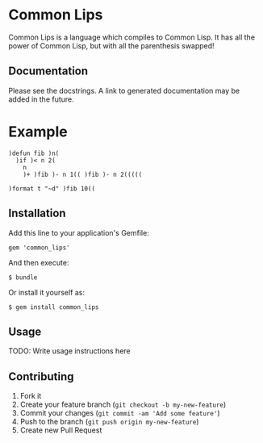 # Common Lips
Common Lips is a language which compiles to Common Lisp. It has all the power of
Common Lisp, but with all the parenthesis swapped!

## Documentation
Please see the docstrings. A link to generated documentation may be added in the
future.

# Example
```
)defun fib )n(
  )if )< n 2(
    n
    )+ )fib )- n 1(( )fib )- n 2(((((

)format t "~d" )fib 10((
```

## Installation

Add this line to your application's Gemfile:

    gem 'common_lips'

And then execute:

    $ bundle

Or install it yourself as:

    $ gem install common_lips

## Usage

TODO: Write usage instructions here

## Contributing

1. Fork it
2. Create your feature branch (`git checkout -b my-new-feature`)
3. Commit your changes (`git commit -am 'Add some feature'`)
4. Push to the branch (`git push origin my-new-feature`)
5. Create new Pull Request
